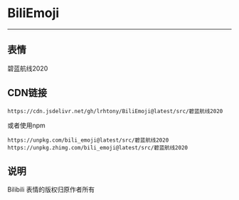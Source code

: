 # BiliEmoji
---
## 表情
碧蓝航线2020
## CDN链接
```
https://cdn.jsdelivr.net/gh/lrhtony/BiliEmoji@latest/src/碧蓝航线2020
```
或者使用npm
```
https://unpkg.com/bili_emoji@latest/src/碧蓝航线2020
https://unpkg.zhimg.com/bili_emoji@latest/src/碧蓝航线2020
```
## 说明
Bilibili 表情的版权归原作者所有
